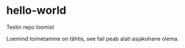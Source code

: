 # hello-world
Testin repo loomist

Loemind toimetamine on tähtis, see fail peab alati asjakohane olema.
